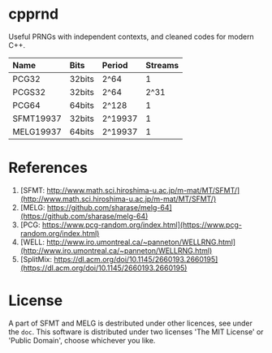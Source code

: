 # cpprnd
Useful PRNGs with independent contexts, and cleaned codes for modern C++. 

| Name      | Bits   | Period  | Streams |
|:----------|:-------|:--------|:--------|
| PCG32     | 32bits | 2^64    | 1       |
| PCGS32    | 32bits | 2^64    | 2^31    |
| PCG64     | 64bits | 2^128   | 1       |
| SFMT19937 | 32bits | 2^19937 | 1       |
| MELG19937 | 64bits | 2^19937 | 1       |

# References

1. [SFMT: http://www.math.sci.hiroshima-u.ac.jp/m-mat/MT/SFMT/](http://www.math.sci.hiroshima-u.ac.jp/m-mat/MT/SFMT/)
2. [MELG: https://github.com/sharase/melg-64](https://github.com/sharase/melg-64)
3. [PCG: https://www.pcg-random.org/index.html](https://www.pcg-random.org/index.html)
4. [WELL: http://www.iro.umontreal.ca/~panneton/WELLRNG.html](http://www.iro.umontreal.ca/~panneton/WELLRNG.html)
5. [SplitMix: https://dl.acm.org/doi/10.1145/2660193.2660195](https://dl.acm.org/doi/10.1145/2660193.2660195)

# License
A part of SFMT and MELG is destributed under other licences, see under the `doc`.
This software is distributed under two licenses 'The MIT License' or 'Public Domain', choose whichever you like.
